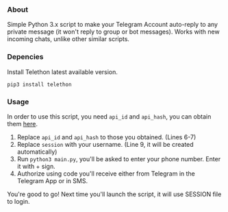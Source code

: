 ### About
Simple Python 3.x script to make your Telegram Account auto-reply to any private message (it won't reply to group or bot messages).
Works with new incoming chats, unlike other similar scripts.

### Depencies
Install Telethon latest available version.
```
pip3 install telethon
```

### Usage
In order to use this script, you need `api_id` and `api_hash`, you can obtain them [here](https://my.telegram.org/auth?to=apps).

1. Replace `api_id` and `api_hash` to those you obtained. (Lines 6-7)
2. Replace `session` with your username. (Line 9, it will be created automatically)
3. Run `python3 main.py`, you'll be asked to enter your phone number. Enter it with + sign.
4. Authorize using code you'll receive either from Telegram in the Telegram App or in SMS.

You're good to go! 
Next time you'll launch the script, it will use SESSION file to login.
